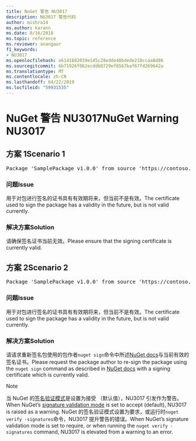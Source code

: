 ```yaml
---
title: NuGet 警告 NU3017
description: NU3017 警告代码
author: mishra14
ms.author: karann
ms.date: 8/16/2018
ms.topic: reference
ms.reviewer: anangaur
f1_keywords:
- NU3017
ms.openlocfilehash: e6141882039e145c28edde48bdede218ccaa8d86
ms.sourcegitcommit: 6b71926f062ecddb8729ef8567baf67fd269642a
ms.translationtype: MT
ms.contentlocale: zh-CN
ms.lasthandoff: 04/22/2019
ms.locfileid: "59931535"
---
```

# <a name="nuget-warning-nu3017"></a><span data-ttu-id="7cd5b-103">NuGet 警告 NU3017</span><span class="sxs-lookup"><span data-stu-id="7cd5b-103">NuGet Warning NU3017</span></span>

## <a name="scenario-1"></a><span data-ttu-id="7cd5b-104">方案 1</span><span class="sxs-lookup"><span data-stu-id="7cd5b-104">Scenario 1</span></span>

<pre>Package 'SamplePackage v1.0.0' from source 'https://contoso.com/index.json': The signing certificate is not yet valid.</pre>

### <a name="issue"></a><span data-ttu-id="7cd5b-105">问题</span><span class="sxs-lookup"><span data-stu-id="7cd5b-105">Issue</span></span>

<span data-ttu-id="7cd5b-106">用于对包进行签名的证书具有有效期将来，但当前不是有效。</span><span class="sxs-lookup"><span data-stu-id="7cd5b-106">The certificate used to sign the package has a validity in the future, but is not valid currently.</span></span>


### <a name="solution"></a><span data-ttu-id="7cd5b-107">解决方案</span><span class="sxs-lookup"><span data-stu-id="7cd5b-107">Solution</span></span>

<span data-ttu-id="7cd5b-108">请确保签名证书当前无效。</span><span class="sxs-lookup"><span data-stu-id="7cd5b-108">Please ensure that the signing certificate is currently valid.</span></span>



## <a name="scenario-2"></a><span data-ttu-id="7cd5b-109">方案 2</span><span class="sxs-lookup"><span data-stu-id="7cd5b-109">Scenario 2</span></span>

<pre>Package 'SamplePackage v1.0.0' from source 'https://contoso.com/index.json': The primary signature's certificate is not yet valid.</pre>

### <a name="issue"></a><span data-ttu-id="7cd5b-110">问题</span><span class="sxs-lookup"><span data-stu-id="7cd5b-110">Issue</span></span>

<span data-ttu-id="7cd5b-111">用于对包进行签名的证书具有有效期将来，但当前不是有效。</span><span class="sxs-lookup"><span data-stu-id="7cd5b-111">The certificate used to sign the package has a validity in the future, but is not valid currently.</span></span>


### <a name="solution"></a><span data-ttu-id="7cd5b-112">解决方案</span><span class="sxs-lookup"><span data-stu-id="7cd5b-112">Solution</span></span>

<span data-ttu-id="7cd5b-113">请请求重新签名包使用的包作者`nuget sign`命令中所述[NuGet docs](https://docs.microsoft.com/en-us/nuget/create-packages/sign-a-package)与当前有效的签名证书。</span><span class="sxs-lookup"><span data-stu-id="7cd5b-113">Please request the package author to re-sign the package using the `nuget sign` command as described in [NuGet docs](https://docs.microsoft.com/en-us/nuget/create-packages/sign-a-package) with a signing certificate which is currently valid.</span></span>


> [!Note]
> <span data-ttu-id="7cd5b-114">当 NuGet 的[签名验证模式](https://docs.microsoft.com/en-us/nuget/consume-packages/installing-signed-packages#configure-package-signature-requirements)是设置为接受 （默认值），NU3017 引发作为警告。</span><span class="sxs-lookup"><span data-stu-id="7cd5b-114">When NuGet’s [signature validation mode](https://docs.microsoft.com/en-us/nuget/consume-packages/installing-signed-packages#configure-package-signature-requirements) is set to accept (default), NU3017 is raised as a warning.</span></span> <span data-ttu-id="7cd5b-115">NuGet 的签名验证模式设置为要求，或运行时`nuget verify -signatures`命令，NU3017 提升警告的错误。</span><span class="sxs-lookup"><span data-stu-id="7cd5b-115">When NuGet’s signature validation mode is set to require, or when running the `nuget verify -signatures` command, NU3017 is elevated from a warning to an error.</span></span> 